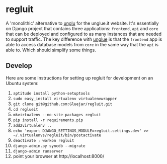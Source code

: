 regluit
=======

A 'monolithic' alternative to [unglu](http://github.com/gluejar/unglu) 
for the unglue.it website. It's essentially on Django project that contains 
three applications: `frontend`, `api` and `core` that can be deployed and 
configured to as many instances that are needed to support traffic. The key 
difference with [unglue](http://github.com/gluejar/unglu) is that the 
`frontend` app is able to access database models from `core` in the same 
way that the `api` is able to.  Which should simplify some things.

Develop
-------

Here are some instructions for setting up regluit for development on 
an Ubuntu system:

1. `aptitude install python-setuptools`
1. `sudo easy_install virtualenv virtualenvwrapper`
1. `git clone git@github.com:Gluejar/regluit.git`
1. `cd reglueit`
1. `mkvirtualenv --no-site-packages regluit`
1. `pip install -r requirements.pip`
1. `add2virtualenv ..`
1. `echo 'export DJANGO_SETTINGS_MODULE=regluit.settings.dev' >> ~/.virtualenvs/regluit/bin/postactivate`
1. `deactivate ; workon regluit`
1. `django-admin.py syncdb --migrate`
1. `django-admin runserver`
1. point your browser at http://localhost:8000/

